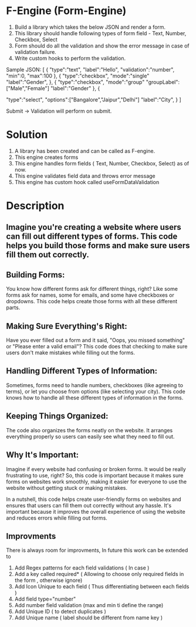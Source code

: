 # F-Engine (Form-Engine)

1. Build a library which takes the below JSON and render a form.
2. This library should handle following types of form field - Text, Number, Checkbox, Select
3. Form should do all the validation and show the error message in case of validation failure.
4. Write custom hooks to perform the validation.

Sample JSON:
[
{
"type":"text",
"label":"Hello",
"validation":"number",
"min":0,
"max":100
},
{
"type":"checkbox",
"mode":"single"
"label":"Gender",
},
{
"type":"checkbox",
"mode":"group"
"groupLabel":["Male","Female"]
"label":"Gender"
},
{

"type":"select",
"options":["Bangalore","Jaipur","Delhi"]
"label":"City",
}
]


Submit -> Validation will perform on submit.

# Solution
1. A library has been created and can be called as F-engine.
2. This engine creates forms 
3. This engine handles form fields ( Text, Number, Checkbox, Select)  as of now.
3. This engine validates field data and throws error message
4. This engine has custom hook called useFormDataValidation 

# Description
##  Imagine you're creating a website where users can fill out different types of forms. This code helps you build those forms and make sure users fill them out correctly.

## Building Forms:

You know how different forms ask for different things, right? Like some forms ask for names, some for emails, and some have checkboxes or dropdowns. This code helps create those forms with all these different parts.
## Making Sure Everything's Right:

Have you ever filled out a form and it said, "Oops, you missed something" or "Please enter a valid email"? This code does that checking to make sure users don't make mistakes while filling out the forms.
## Handling Different Types of Information:

Sometimes, forms need to handle numbers, checkboxes (like agreeing to terms), or let you choose from options (like selecting your city). This code knows how to handle all these different types of information in the forms.
## Keeping Things Organized:

The code also organizes the forms neatly on the website. It arranges everything properly so users can easily see what they need to fill out.
## Why It's Important:

Imagine if every website had confusing or broken forms. It would be really frustrating to use, right? So, this code is important because it makes sure forms on websites work smoothly, making it easier for everyone to use the website without getting stuck or making mistakes.

In a nutshell, this code helps create user-friendly forms on websites and ensures that users can fill them out correctly without any hassle. It's important because it improves the overall experience of using the website and reduces errors while filling out forms.

## Improvments

There is always room for improvments, In future this work can be extended to 
1. Add Regex patterns for each field validations ( In case )
2. Add a key called required* ( Allowing to choose only required fields in the form , otherwise ignore)
3. Add Icon Unique to each field ( Thus differentiating between each fields )
4. Add field type="number"
5. Add number field validation (max and min ti define the range)
6. Add Unique ID ( to detect duplicates )
7. Add Unique name ( label should be different from name key )

